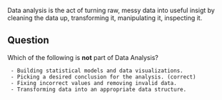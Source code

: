 Data analysis is the act of turning raw, messy data into useful insigt by cleaning the data up, transforming it, manipulating it, inspecting it.

## Question

Which of the following is **not** part of Data Analysis?

	 - Building statistical models and data visualizations. 
	 - Picking a desired conclusion for the analysis. (correct)
	 - Fixing incorrect values and removing invalid data. 
	 - Transforming data into an appropriate data structure.